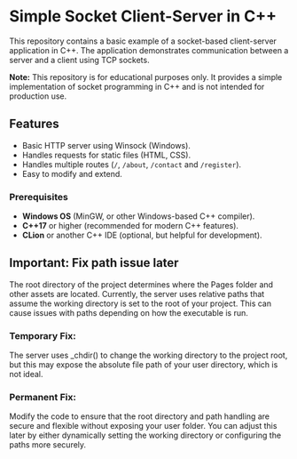 # Simple Socket Client-Server in C++

This repository contains a basic example of a socket-based client-server application in C++. The application demonstrates communication between a server and a client using TCP sockets. 

**Note:** This repository is for educational purposes only. It provides a simple implementation of socket programming in C++ and is not intended for production use.

## Features

- Basic HTTP server using Winsock (Windows).
- Handles requests for static files (HTML, CSS).
- Handles multiple routes (`/`, `/about`, `/contact` and `/register`).
- Easy to modify and extend.

### Prerequisites

- **Windows OS** (MinGW, or other Windows-based C++ compiler).
- **C++17** or higher (recommended for modern C++ features).
- **CLion** or another C++ IDE (optional, but helpful for development).

## Important: Fix path issue later
The root directory of the project determines where the Pages folder and other assets are located. Currently, the server uses relative paths that assume the working directory is set to the root of your project. This can cause issues with paths depending on how the executable is run.

### Temporary Fix: 
The server uses _chdir() to change the working directory to the project root, but this may expose the absolute file path of your user directory, which is not ideal.
### Permanent Fix: 
Modify the code to ensure that the root directory and path handling are secure and flexible without exposing your user folder. You can adjust this later by either dynamically setting the working directory or configuring the paths more securely.
